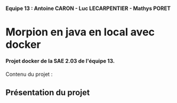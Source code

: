 #### Equipe 13 :  Antoine CARON  -  Luc LECARPENTIER  -  Mathys PORET

# Morpion en java en local avec docker
#### Projet docker de la SAE 2.03 de l'équipe 13.

Contenu du projet : 


## Présentation du projet
